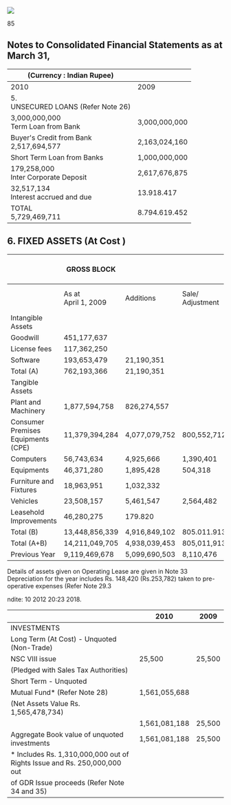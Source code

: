 ![](_page_0_Picture_0.jpeg)

85

## Notes to Consolidated Financial Statements as at March 31,

| (Currency : Indian Rupee)                 |               |
|-------------------------------------------|---------------|
| 2010                                      | 2009          |
| 5.<br>UNSECURED LOANS (Refer Note 26)     |               |
| 3,000,000,000<br>Term Loan from Bank      | 3,000,000,000 |
| Buyer's Credit from Bank<br>2,517,694,577 | 2,163,024,160 |
| Short Term Loan from Banks                | 1,000,000,000 |
| 179,258,000<br>Inter Corporate Deposit    | 2,617,676,875 |
| 32,517,134<br>Interest accrued and due    | 13.918.417    |
| TOTAL<br>5,729,469,711                    | 8.794.619.452 |

## 6. FIXED ASSETS (At Cost )

|                                       | GROSS BLOCK            |               |                     | DEPRECIATION / AMORTIZATION |                         |               |                     | NET BLOCK               |                         |                         |
|---------------------------------------|------------------------|---------------|---------------------|-----------------------------|-------------------------|---------------|---------------------|-------------------------|-------------------------|-------------------------|
|                                       | As at<br>April 1, 2009 | Additions     | Sale/<br>Adjustment | As at<br>March 31, 2010     | Up to<br>March 31, 2009 | For the year  | Sale/<br>Adjustment | Up to<br>March 31, 2010 | As at<br>March 31, 2010 | As at<br>March 31. 2009 |
| Intangible Assets                     |                        |               |                     |                             |                         |               |                     |                         |                         |                         |
| Goodwill                              | 451,177,637            |               |                     | 451,177,637                 | 203,029,936             | 90,235,527    |                     | 293,265,463             | 157,912,174             | 248,147,701             |
| License fees                          | 117,362,250            |               |                     | 117,362,250                 | 57,604,338              | 13,472,450    |                     | 71,076,788              | 46,285,462              | 59,757,912              |
| Software                              | 193,653,479            | 21,190,351    |                     | 214,843,830                 | 107,154,668             | 32,668,187    |                     | 139,822,855             | 75,020,975              | 86,498,811              |
| Total (A)                             | 762,193,366            | 21,190,351    |                     | 783,383,717                 | 367,788,942             | 136,376,164   |                     | 504,165,106             | 279,218,611             | 394,404,424             |
| Tangible Assets                       |                        |               |                     |                             |                         |               |                     |                         |                         |                         |
| Plant and Machinery                   | 1,877,594,758          | 826,274,557   |                     | 2,703,869,315               | 575,341,594             | 338,223,493   |                     | 913,565,087             | 1,790,304,228           | 1,302,253,164           |
| Consumer Premises<br>Equipments (CPE) | 11,379,394,284         | 4,077,079,752 | 800,552,712         | 14,655,921,324              | 3.611.700.244           | 2,732,087,582 | 527,374,453         | 5,816,413,373           | 8,839,507,951           | 7,767,694,040           |
| Computers                             | 56,743,634             | 4,925,666     | 1,390,401           | 60,278,899                  | 20,025,413              | 8,468,048     | 1,321,158           | 27,172,303              | 33,106,596              | 36,718,221              |
| Equipments                            | 46,371,280             | 1,895,428     | 504,318             | 47,762,390                  | 5,092,321               | 2,305,035     | 198.773             | 7.198,583               | 40,563,807              | 41,278,959              |
| Furniture and Fixtures                | 18,963,951             | 1,032,332     |                     | 19,996,283                  | 3,469,975               | 1,686,216     |                     | 5,156,191               | 14,840,092              | 15,493,976              |
| Vehicles                              | 23,508,157             | 5,461,547     | 2,564,482           | 26,405,222                  | 6,539,325               | 2,481,458     | 873,367             | 8,147,416               | 18,257,806              | 16,968,832              |
| Leasehold Improvements                | 46,280,275             | 179.820       |                     | 46,460,095                  | 10,252,193              | 5,825,254     |                     | 16,077,447              | 30,382,648              | 36,028,082              |
| Total (B)                             | 13,448,856,339         | 4,916,849,102 | 805.011.913         | 17.560.693.528              | 4,232,421,065           | 3,091,077,086 | 529,767,751         | 6,793,730,400           | 10,766,963,128          | 9,216,435,274           |
| Total (A+B)                           | 14,211,049,705         | 4,938,039,453 | 805,011,913         | 18,344,077,245              | 4,600,210,007           | 3,227,453,250 | 529,767,751         | 7,297,895,506           | 11,046,181,739          | 9,610,839,698           |
| Previous Year                         | 9,119,469,678          | 5,099,690,503 | 8,110,476           | 14,211,049,705              | 2,313,562,186           | 2,288,852,616 | 2,204,795           | 4,600,210,007           | 9,610,839,698           |                         |

Details of assets given on Operating Lease are given in Note 33
 Depreciation for the year includes Rs. 148,420 (Rs.253,782) taken to pre-operative expenses (Refer Note 29.3

ndite:
10 2012 20:23 2018.

|                                                                          | 2010          | 2009   |
|--------------------------------------------------------------------------|---------------|--------|
| INVESTMENTS                                                              |               |        |
| Long Term (At Cost) - Unquoted (Non-Trade)                               |               |        |
| NSC VIII issue                                                           | 25,500        | 25,500 |
| (Pledged with Sales Tax Authorities)                                     |               |        |
| Short Term - Unquoted                                                    |               |        |
| Mutual Fund* (Refer Note 28)                                             | 1,561,055,688 |        |
| (Net Assets Value Rs. 1,565,478,734)                                     |               |        |
|                                                                          | 1,561,081,188 | 25,500 |
| Aggregate Book value of unquoted investments                             | 1,561,081,188 | 25,500 |
| * Includes Rs. 1,310,000,000 out of Rights Issue and Rs. 250,000,000 out |               |        |
| of GDR Issue proceeds (Refer Note 34 and 35)                             |               |        |